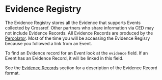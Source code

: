 # Evidence Registry

The Evidence Registry stores all the Evidence that supports Events collected by Crossref. Other partners who share information via CED may not include Evidence Records. All Evidence Records are produced by the [Percolator](../sources/percolator). Most of the time you will be accessing the Evidence Regisry because you followed a link from an Event.

To find an Evidence record for an Event look at the `evidence` field. If an Event has an Evidence Record, it will be linked in this field.

See the [Evidence Records](../data/evidence-records) section for a description of the Evidence Record format.